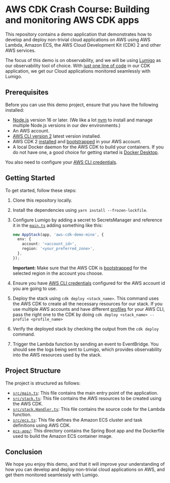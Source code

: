 # AWS CDK Crash Course: Building and monitoring AWS CDK apps

This repository contains a demo application that demonstrates how to develop and deploy non-trivial cloud applications on AWS using AWS Lambda, Amazon ECS, the AWS Cloud Development Kit (CDK) 2 and other AWS services. 

The focus of this demo is on observability, and we will be using [Lumigo](https://lumigo.io) as our observability tool of choice. With [just one line of code](https://github.com/lumigo-io/aws-cdk-demo-taimos/blob/439eff3cbb067781170a99046e57c0f8841f63d0/src/main.ts#L22) in our CDK application, we get our Cloud applications monitored seamlessly with Lumigo.

## Prerequisites
Before you can use this demo project, ensure that you have the following installed:

- [Node.js](https://nodejs.org/) version 16 or later. (We like a lot [nvm](https://github.com/nvm-sh/nvm) to install and manage multiple Node.js versions in our dev environments.)
- An AWS account.
- [AWS CLI version 2](https://docs.aws.amazon.com/cli/latest/userguide/getting-started-install.html) latest version installed.
- AWS CDK 2 [installed](https://docs.aws.amazon.com/cdk/v2/guide/getting_started.html) and [bootstrapped](https://docs.aws.amazon.com/cdk/v2/guide/bootstrapping.html) in your AWS account.
- A local Docker daemon for the AWS CDK to build your containers. If you do not have one, a good choice for getting started is [Docker Desktop](https://www.docker.com/products/docker-desktop/).

You also need to configure your [AWS CLI credentials](https://docs.aws.amazon.com/cli/latest/userguide/cli-configure-files.html).

## Getting Started
To get started, follow these steps:

1. Clone this repository locally.
2. Install the dependencies using `yarn install --frozen-lockfile`.
3. Configure Lumigo by adding a secret to SecretsManager and reference it in the [`main.ts`](./src/main.ts) adding something like this:

   ```typescript
   new AppStack(app, 'aws-cdk-demo-mine', {
     env: {
       account: '<account_id>',
       region: '<your_preferred_zone>',
     },
   });
   ```

   **Important:** Make sure that the AWS CDK is [bootstrapped](https://docs.aws.amazon.com/cdk/v2/guide/bootstrapping.html) for the selected region in the account you choose.

4. Ensure you have [AWS CLI credentials](https://docs.aws.amazon.com/cli/latest/userguide/cli-configure-files.html) configured for the AWS account id you are going to use.
5. Deploy the stack using `cdk deploy <stack_name>`. This command uses the AWS CDK to create all the necessary resources for our stack. If you use multiple AWS accounts and have different [profiles](https://docs.aws.amazon.com/cli/latest/userguide/cli-configure-files.html#cli-configure-files-using-profiles) for your AWS CLI, pass the right one to the CDK by doing `cdk deploy <stack_name> --profile <profile_name> `
6. Verify the deployed stack by checking the output from the `cdk deploy` command.
7. Trigger the Lambda function by sending an event to EventBridge. You should see the logs being sent to Lumigo, which provides observability into the AWS resources used by the stack.

## Project Structure
The project is structured as follows:

- [`src/main.ts`](./src/main.ts): This file contains the main entry point of the application.
- [`src/stack.ts`](./src/stack.ts): This file contains the AWS resources to be created using the AWS CDK.
- [`src/stack.Handler.ts`](./src/stack.Handler.ts): This file contains the source code for the Lambda function.
- [`src/ecs.ts`](./src/ecs.ts): This file defines the Amazon ECS cluster and task definitions using AWS CDK.
- [`ecs-app/`](./ecs-app/): This directory contains the Spring Boot app and the Dockerfile used to build the Amazon ECS container image.

## Conclusion
We hope you enjoy this demo, and that it will improve your understanding of how you can develop and deploy non-trivial cloud applications on AWS, and get them monitored seamlessly with Lumigo.
